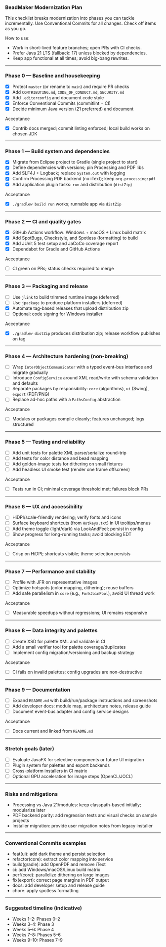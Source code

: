 ### BeadMaker Modernization Plan

This checklist breaks modernization into phases you can tackle incrementally. Use Conventional Commits for all changes. Check off items as you go.

How to use:
- Work in short-lived feature branches; open PRs with CI checks.
- Prefer Java 21 LTS (fallback: 17) unless blocked by dependencies.
- Keep app functional at all times; avoid big-bang rewrites.

---

### Phase 0 — Baseline and housekeeping
- [x] Protect `master` (or rename to `main`) and require PR checks
- [x] Add `CONTRIBUTING.md`, `CODE_OF_CONDUCT.md`, `SECURITY.md`
- [x] Add `.editorconfig` and document code style
- [x] Enforce Conventional Commits (commitlint + CI)
- [x] Decide minimum Java version (21 preferred) and document

Acceptance
- [x] Contrib docs merged; commit linting enforced; local build works on chosen JDK

---

### Phase 1 — Build system and dependencies
- [x] Migrate from Eclipse project to Gradle (single project to start)
- [x] Define dependencies with versions; pin Processing and PDF libs
- [x] Add SLF4J + Logback; replace `System.out` with logging
- [x] Confirm Processing PDF backend (no iText); keep `org.processing:pdf`
- [x] Add application plugin tasks: `run` and distribution (`distZip`)

Acceptance
- [x] `./gradlew build run` works; runnable app via `distZip`

---

### Phase 2 — CI and quality gates
- [x] GitHub Actions workflow: Windows + macOS + Linux build matrix
- [x] Add SpotBugs, Checkstyle, and Spotless (formatting) to build
- [x] Add JUnit 5 test setup and JaCoCo coverage report
- [x] Dependabot for Gradle and GitHub Actions

Acceptance
- [ ] CI green on PRs; status checks required to merge

---

### Phase 3 — Packaging and release
- [ ] Use `jlink` to build trimmed runtime image (deferred)
- [ ] Use `jpackage` to produce platform installers (deferred)
- [x] Automate tag-based releases that upload distribution zip
- [ ] Optional: code signing for Windows installer

Acceptance
- [x] `./gradlew distZip` produces distribution zip; release workflow publishes on tag

---

### Phase 4 — Architecture hardening (non-breaking)
- [ ] Wrap `InterObjectCommunicator` with a typed event-bus interface and migrate gradually
- [ ] Introduce `ConfigService` around XML read/write with schema validation and defaults
- [ ] Separate packages by responsibility: `core` (algorithms), `ui` (Swing), `export` (PDF/PNG)
- [ ] Replace ad-hoc paths with a `PathsConfig` abstraction

Acceptance
- [ ] Modules or packages compile cleanly; features unchanged; logs structured

---

### Phase 5 — Testing and reliability
- [ ] Add unit tests for palette XML parse/serialize round-trip
- [ ] Add tests for color distance and bead mapping
- [ ] Add golden-image tests for dithering on small fixtures
- [ ] Add headless UI smoke test (render one frame offscreen)

Acceptance
- [ ] Tests run in CI; minimal coverage threshold met; failures block PRs

---

### Phase 6 — UX and accessibility
- [ ] HiDPI/scale-friendly rendering; verify fonts and icons
- [ ] Surface keyboard shortcuts (from `Hotkeys.txt`) in UI tooltips/menus
- [ ] Add theme toggle (light/dark) via LookAndFeel; persist in config
- [ ] Show progress for long-running tasks; avoid blocking EDT

Acceptance
- [ ] Crisp on HiDPI; shortcuts visible; theme selection persists

---

### Phase 7 — Performance and stability
- [ ] Profile with JFR on representative images
- [ ] Optimize hotspots (color mapping, dithering); reuse buffers
- [ ] Add safe parallelism in `core` (e.g., `ForkJoinPool`), avoid UI thread work

Acceptance
- [ ] Measurable speedups without regressions; UI remains responsive

---

### Phase 8 — Data integrity and palettes
- [ ] Create XSD for palette XML and validate in CI
- [ ] Add a small verifier tool for palette coverage/duplicates
- [ ] Implement config migration/versioning and backup strategy

Acceptance
- [ ] CI fails on invalid palettes; config upgrades are non-destructive

---

### Phase 9 — Documentation
- [ ] Expand `README.md` with build/run/package instructions and screenshots
- [ ] Add developer docs: module map, architecture notes, release guide
- [ ] Document event-bus adapter and config service designs

Acceptance
- [ ] Docs current and linked from `README.md`

---

### Stretch goals (later)
- [ ] Evaluate JavaFX for selective components or future UI migration
- [ ] Plugin system for palettes and export backends
- [ ] Cross-platform installers in CI matrix
- [ ] Optional GPU acceleration for image steps (OpenCL/JOCL)

---

### Risks and mitigations
- Processing vs Java 21/modules: keep classpath-based initially; modularize later
- PDF backend parity: add regression tests and visual checks on sample projects
- Installer migration: provide user migration notes from legacy installer

---

### Conventional Commits examples
- feat(ui): add dark theme and persist selection
- refactor(core): extract color mapping into service
- build(gradle): add OpenPDF and remove iText
- ci: add Windows/macOS/Linux build matrix
- perf(core): parallelize dithering on large images
- fix(export): correct page margins in PDF output
- docs: add developer setup and release guide
- chore: apply spotless formatting

---

### Suggested timeline (indicative)
- Weeks 1–2: Phases 0–2
- Weeks 3–4: Phase 3
- Weeks 5–6: Phase 4
- Weeks 7–8: Phases 5–6
- Weeks 9–10: Phases 7–9


